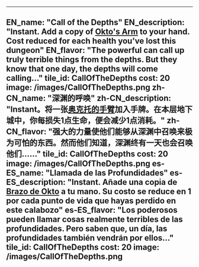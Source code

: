 ---

EN_name: "Call of the Depths"
EN_description: "Instant. Add a copy of <a href = '../items#Tentacle'>Okto's Arm</a> to your hand. Cost reduced for each health you've lost this dungeon"
EN_flavor: "The powerful can call up truly terrible things from the depths. But they know that one day, the depths will come calling..."
tile_id: CallOfTheDepths
cost: 20
image: /images/CallOfTheDepths.png
zh-CN_name: "深渊的呼唤"
zh-CN_description: "Instant。将一张<a href = '../items#Tentacle'>奥克托的手臂</a>加入手牌。在本层地下城中，你每损失1点生命，便会减少1点消耗。"
zh-CN_flavor: "强大的力量使他们能够从深渊中召唤来极为可怕的东西。然而他们知道，深渊终有一天也会召唤他们……"
tile_id: CallOfTheDepths
cost: 20
image: /images/CallOfTheDepths.png
es-ES_name: "Llamada de las Profundidades"
es-ES_description: "Instant. Añade una copia de <a href = '../items#Tentacle'>Brazo de Okto</a> a tu mano. Su costo se reduce en 1 por cada punto de vida que hayas perdido en este calabozo"
es-ES_flavor: "Los poderosos pueden llamar cosas realmente terribles de las profundidades. Pero saben que, un día, las profundidades también vendrán por ellos..."
tile_id: CallOfTheDepths
cost: 20
image: /images/CallOfTheDepths.png
---